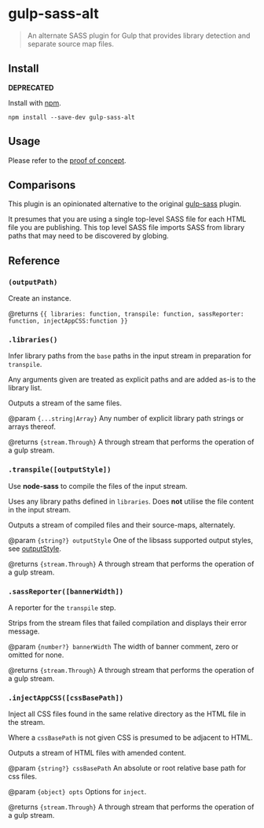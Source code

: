 # gulp-sass-alt

> An alternate SASS plugin for Gulp that provides library detection and separate source map files.

## Install

**DEPRECATED**

Install with [npm](https://npmjs.org/package/gulp-sass-alt).

```
npm install --save-dev gulp-sass-alt
```

## Usage

Please refer to the [proof of concept](https://github.com/bholloway/es6-modular).

## Comparisons

This plugin is an opinionated alternative to the original [gulp-sass](https://www.npmjs.org/package/gulp-sass) plugin.

It presumes that you are using a single top-level SASS file for each HTML file you are publishing. This top level
SASS file imports SASS from library paths that may need to be discovered by globing.

## Reference

### `(outputPath)`

Create an instance.

@returns `{{ libraries: function, transpile: function, sassReporter: function, injectAppCSS:function }}`
 
### `.libraries()`

Infer library paths from the `base` paths in the input stream in preparation for `transpile`.

Any arguments given are treated as explicit paths and are added as-is to the library list.

Outputs a stream of the same files.

@param `{...string|Array}` Any number of explicit library path strings or arrays thereof.

@returns `{stream.Through}` A through stream that performs the operation of a gulp stream.

### `.transpile([outputStyle])`

Use **node-sass** to compile the files of the input stream.

Uses any library paths defined in `libraries`. Does **not** utilise the file content in the input stream.

Outputs a stream of compiled files and their source-maps, alternately.

@param `{string?} outputStyle` One of the libsass supported output styles, see
[outputStyle](https://github.com/sass/node-sass#outputstyle).

@returns `{stream.Through}` A through stream that performs the operation of a gulp stream.

### `.sassReporter([bannerWidth])`

A reporter for the `transpile` step.

Strips from the stream files that failed compilation and displays their error message.

@param `{number?} bannerWidth` The width of banner comment, zero or omitted for none.

@returns `{stream.Through}` A through stream that performs the operation of a gulp stream.

### `.injectAppCSS([cssBasePath])`

Inject all CSS files found in the same relative directory as the HTML file in the stream.

Where a `cssBasePath` is not given CSS is presumed to be adjacent to HTML.

Outputs a stream of HTML files with amended content.

@param `{string?} cssBasePath` An absolute or root relative base path for css files.

@param `{object} opts` Options for `inject`.

@returns `{stream.Through}` A through stream that performs the operation of a gulp stream.
